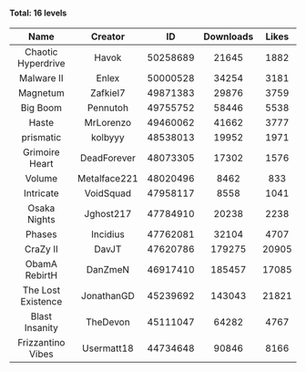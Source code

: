 #### Total: 16 levels

| Name | Creator | ID | Downloads | Likes |
|:---:|:---:|:---:|:---:|:---:|
| Chaotic Hyperdrive | Havok | 50258689 | 21645 | 1882
| Malware II | Enlex | 50000528 | 34254 | 3181
| Magnetum | Zafkiel7 | 49871383 | 29876 | 3759
| Big Boom | Pennutoh | 49755752 | 58446 | 5538
| Haste | MrLorenzo | 49460062 | 41662 | 3777
| prismatic | kolbyyy | 48538013 | 19952 | 1971
| Grimoire Heart | DeadForever | 48073305 | 17302 | 1576
| Volume | Metalface221 | 48020496 | 8462 | 833
| Intricate | VoidSquad | 47958117 | 8558 | 1041
| Osaka Nights | Jghost217 | 47784910 | 20238 | 2238
| Phases | Incidius | 47762081 | 32104 | 4707
| CraZy II | DavJT | 47620786 | 179275 | 20905
| ObamA RebirtH | DanZmeN | 46917410 | 185457 | 17085
| The Lost Existence | JonathanGD | 45239692 | 143043 | 21821
| Blast Insanity | TheDevon | 45111047 | 64282 | 4767
| Frizzantino Vibes | Usermatt18 | 44734648 | 90846 | 8166
